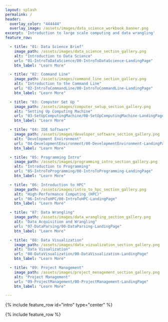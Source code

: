 ```yaml
---
layout: splash
permalink: /
header:
  overlay_color: "444444"
  overlay_image: /assets/images/data_science_workbook_banner.png
excerpt: 'Introduction to large scale computing and data wrangling'
feature_row:

  - title: "01: Data Science Brief"
    image_path: /assets/images/data_science_section_gallery.png
    alt: "Introduction to Data Science"
    url: "01-IntroToDataScience/00-IntroToDataScience-LandingPage"
    btn_label: "Learn More"

  - title: "02: Command Line"
    image_path: /assets/images/command_line_section_gallery.png
    alt: "Introduction to the Command Line"
    url: "02-IntroToCommandLine/00-IntroToCommandLine-LandingPage"
    btn_label: "Learn More"

  - title: "03: Computer Set Up "
    image_path: /assets/images/computer_setup_section_gallery.png
    alt: "Setting Up Computing Machine"
    url: "03-SetUpComputingMachine/00-SetUpComputingMachine-LandingPage"
    btn_label: "Learn More"

  - title: "04: IDE Software"
    image_path: /assets/images/developer_software_section_gallery.png
    alt: "Development Environment"
    url: "04-DevelopmentEnvironment/00-DevelopmentEnvironment-LandingPage"
    btn_label: "Learn More"

  - title: "05: Programming Intro"
    image_path: /assets/images/programming_intro_section_gallery.png
    alt: "Introduction to Programming"
    url: "05-IntroToProgramming/00-IntroToProgramming-LandingPage"
    btn_label: "Learn More"

  - title: "06: Introduction to HPC"
    image_path: /assets/images/intro_to_hpc_section_gallery.png
    alt: "High-Performance Computing (HPC)"
    url: "06-IntroToHPC/00-IntroToHPC-LandingPage"
    btn_label: "Learn More"

  - title: "07: Data Wrangling"
    image_path: /assets/images/data_wrangling_section_gallery.png
    alt: "Data Acquisition and Wrangling"
    url: "07-DataParsing/00-DataParsing-LandingPage"
    btn_label: "Learn More"

  - title: "08: Data Visualization"
    image_path: /assets/images/data_vizualization_section_gallery.png
    alt: "Data Visualization"
    url: "08-DataVisualization/00-DataVisualization-LandingPage"
    btn_label: "Learn More"

  - title: "09: Project Management"
    image_path: /assets/images/project_menagement_section_gallery.png
    alt: "Project Management"
    url: "09-ProjectManagement/00-ProjectManagement-LandingPage"
    btn_label: "Learn More"

---
```



{% include feature_row id="intro" type="center" %}

{% include feature_row %}

